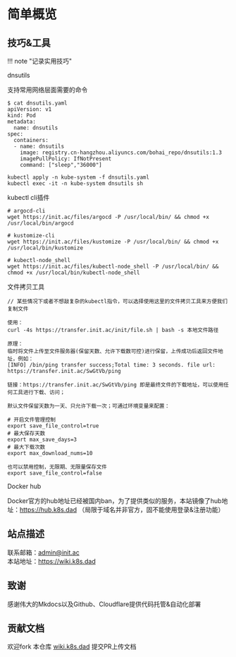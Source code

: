 # 简单概览

## 技巧&工具

!!! note "记录实用技巧"

dnsutils

支持常用网络层面需要的命令

```shell
$ cat dnsutils.yaml
apiVersion: v1
kind: Pod
metadata:
  name: dnsutils
spec:
  containers:
  - name: dnsutils
    image: registry.cn-hangzhou.aliyuncs.com/bohai_repo/dnsutils:1.3
    imagePullPolicy: IfNotPresent
    command: ["sleep","36000"]
```

```shell
kubectl apply -n kube-system -f dnsutils.yaml
kubectl exec -it -n kube-system dnsutils sh
```

kubectl cli插件

```shell
# argocd-cli
wget https://init.ac/files/argocd -P /usr/local/bin/ && chmod +x /usr/local/bin/argocd

# kustomize-cli
wget https://init.ac/files/kustomize -P /usr/local/bin/ && chmod +x /usr/local/bin/kustomize

# kubectl-node_shell
wget https://init.ac/files/kubectl-node_shell -P /usr/local/bin/ && chmod +x /usr/local/bin/kubectl-node_shell
```

文件拷贝工具

```shell
// 某些情况下或者不想敲复杂的kubectl指令，可以选择使用这里的文件拷贝工具来方便我们复制文件

使用：
curl -4s https://transfer.init.ac/init/file.sh | bash -s 本地文件路径

原理：
临时将文件上传至文件服务器(保留天数、允许下载数可控)进行保留，上传成功后返回文件地址，例如：
[INFO] /bin/ping transfer success;Total time: 3 seconds. file url: https://transfer.init.ac/SwGtVb/ping

链接：https://transfer.init.ac/SwGtVb/ping 即是最终文件的下载地址，可以使用任何工具进行下载、访问；

默认文件保留天数为一天、只允许下载一次；可通过环境变量来配置：

# 开启文件管理控制
export save_file_control=true
# 最大保存天数
export max_save_days=3
# 最大下载次数
export max_download_nums=10

也可以禁用控制，无限期、无限量保存文件
export save_file_control=false
```
Docker hub

Docker官方的hub地址已经被国内ban，为了提供类似的服务，本站镜像了hub地址：https://hub.k8s.dad  （局限于域名并非官方，固不能使用登录&注册功能）

## 站点描述

联系邮箱：admin@init.ac  
本站地址：https://wiki.k8s.dad

## 致谢

感谢伟大的Mkdocs以及Github、Cloudflare提供代码托管&自动化部署

## 贡献文档

欢迎fork 本仓库 [wiki.k8s.dad](https://github.com/bohai-repo/wiki.k8s.dad) 提交PR上传文档
